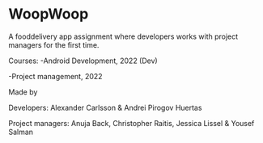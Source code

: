 # WoopWoop
A fooddelivery app assignment where developers works with project managers for the first time. 

Courses:
-Android Development, 2022 (Dev)

-Project management, 2022 


Made by

Developers: Alexander Carlsson & Andrei Pirogov Huertas

Project managers: Anuja Back, Christopher Raitis, Jessica Lissel & Yousef Salman
        
